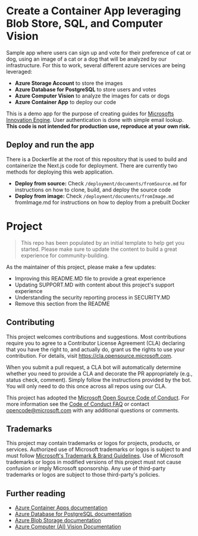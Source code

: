 # Create a Container App leveraging Blob Store, SQL, and Computer Vision

Sample app where users can sign up and vote for their preference of cat or dog, using an image of a cat or a dog that will be analyzed by our infrastructure. For this to work, several different azure services are being leveraged:

* **Azure Storage Account** to store the images
* **Azure Database for PostgreSQL** to store users and votes
* **Azure Computer Vision** to analyze the images for cats or dogs
* **Azure Container App** to deploy our code

This is a demo app for the purpose of creating guides for [Microsofts Innovation Engine](https://github.com/Azure/InnovationEngine). User authentication is done with simple email lookup. **This code is not intended for production use, reproduce at your own risk.**

## Deploy and run the app

There is a Dockerfile at the root of this repository that is used to build and containerize the Next.js code for deployment. There are currently two methods for deploying this web application.

* **Deploy from source:** Check `/deployment/documents/fromSource.md` for instructions on how to clone, build, and deploy the source code
* **Deploy from image:** Check `/deployment/documents/fromImage.md` fromImage.md for instructions on how to deploy from a prebuilt Docker 

# Project

> This repo has been populated by an initial template to help get you started. Please
> make sure to update the content to build a great experience for community-building.

As the maintainer of this project, please make a few updates:

- Improving this README.MD file to provide a great experience
- Updating SUPPORT.MD with content about this project's support experience
- Understanding the security reporting process in SECURITY.MD
- Remove this section from the README

## Contributing

This project welcomes contributions and suggestions.  Most contributions require you to agree to a
Contributor License Agreement (CLA) declaring that you have the right to, and actually do, grant us
the rights to use your contribution. For details, visit https://cla.opensource.microsoft.com.

When you submit a pull request, a CLA bot will automatically determine whether you need to provide
a CLA and decorate the PR appropriately (e.g., status check, comment). Simply follow the instructions
provided by the bot. You will only need to do this once across all repos using our CLA.

This project has adopted the [Microsoft Open Source Code of Conduct](https://opensource.microsoft.com/codeofconduct/).
For more information see the [Code of Conduct FAQ](https://opensource.microsoft.com/codeofconduct/faq/) or
contact [opencode@microsoft.com](mailto:opencode@microsoft.com) with any additional questions or comments.

## Trademarks

This project may contain trademarks or logos for projects, products, or services. Authorized use of Microsoft 
trademarks or logos is subject to and must follow 
[Microsoft's Trademark & Brand Guidelines](https://www.microsoft.com/en-us/legal/intellectualproperty/trademarks/usage/general).
Use of Microsoft trademarks or logos in modified versions of this project must not cause confusion or imply Microsoft sponsorship.
Any use of third-party trademarks or logos are subject to those third-party's policies.

## Further reading

* [Azure Container Apps documentation](https://learn.microsoft.com/en-us/azure/container-apps/)
* [Azure Database for PostgreSQL documentation](https://learn.microsoft.com/en-us/azure/postgresql/)
* [Azure Blob Storage documentation](https://learn.microsoft.com/en-us/azure/storage/blobs/)
* [Azure Computer (AI) Vision Documentation](https://learn.microsoft.com/en-us/azure/ai-services/computer-vision/)
